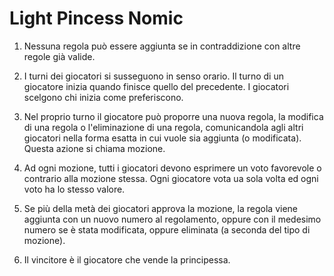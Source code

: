 # Light Pincess Nomic

1) Nessuna regola può essere aggiunta se in contraddizione con altre regole già valide.

2) I turni dei giocatori si susseguono in senso orario. Il turno di un giocatore inizia quando finisce quello del precedente. I giocatori scelgono chi inizia come preferiscono.

3) Nel proprio turno il giocatore può proporre una nuova regola, la modifica di una regola o l'eliminazione di una regola, comunicandola agli altri giocatori nella forma esatta in cui vuole sia aggiunta (o modificata). Questa azione si chiama mozione.

4) Ad ogni mozione, tutti i giocatori devono esprimere un voto favorevole o contrario alla mozione stessa. Ogni giocatore vota ua sola volta ed ogni voto ha lo stesso valore.

5) Se più della metà dei giocatori approva la mozione, la regola viene aggiunta con un nuovo numero al regolamento, oppure con il medesimo numero se è stata modificata, oppure eliminata (a seconda del tipo di mozione).

6) Il vincitore è il giocatore che vende la principessa.
